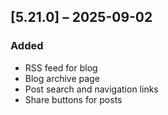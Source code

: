 ## [5.21.0] – 2025-09-02

### Added
- RSS feed for blog
- Blog archive page
- Post search and navigation links
- Share buttons for posts


